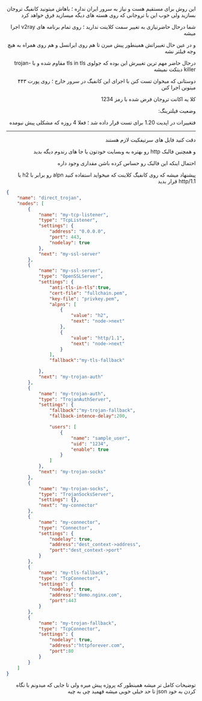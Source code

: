 <div dir="rtl">

این روش برای مستقیم هست و نیاز به سرور ایران نداره ؛ باهاش میتونید کانفیگ تروجان بسازید ولی خوب این با تروجانی که روی هسته های دیگه میسازید فرق خواهد کرد

شما درحال حاضرنیازی به تغییر سمت کلاینت ندارید ؛ روی تمام برنامه های v2ray اجرا میشه

و در عین حال تغییراتش همینطور پیش میرن تا هم روی ایرانسل و هم روی همراه به هیچ وجه فیلتر نشه

درحال حاضر مهم ترین تغییرش این بوده که جولوی tls in tls مقاوم شده و با trojan-killer دیتکت نمیشه

دوستانی که میخوان تست کنن با اجرای این کانفیگ در سرور خارج ؛ روی پورت ۴۴۳ میتونن اجرا کنن

کلا یه اکانت تروجان  فرض شده با رمز 1234

وضعیت فیلترینگ:

فتغییرات در اپدیت 1.20 برای تست قرار داده شد ؛‌ فعلا 4 روزه که مشکلی پیش نیومده


---

</div>

<div dir="rtl">

دقت کنید فایل های سرتیفکیت لازم هستند

و همچنین فالبک http رو بهتره به وبسایت خودتون یا جا های رندوم دیگه بدید

احتمال اینکه این فالبک رو حساس کرده باشن مقداری وجود داره 

پیشنهاد میشه که 
روی کانفیگ کلاینت که میخواید استفاده کنید alpn رو برابر با h2 یا http/1.1 قرار بدید 


</div>

```json
{
    "name": "direct_trojan",
    "nodes": [
        {
            "name": "my-tcp-listener",
            "type": "TcpListener",
            "settings": {
                "address": "0.0.0.0",
                "port": 443,
                "nodelay": true
            },
            "next": "my-ssl-server"
        },
        {
            "name": "my-ssl-server",
            "type": "OpenSSLServer",
            "settings": {
                "anti-tls-in-tls":true,
                "cert-file": "fullchain.pem",
                "key-file": "privkey.pem",
                "alpns": [
                    {
                        "value": "h2",
                        "next": "node->next"
                    },
                    {
                        "value": "http/1.1",
                        "next": "node->next"
                    }
                ],
                "fallback":"my-tls-fallback"

            },
            "next": "my-trojan-auth"
        },
        {
            "name": "my-trojan-auth",
            "type": "TrojanAuthServer",
            "settings": {
                "fallback":"my-trojan-fallback",
                "fallback-intence-delay":200,

                "users": [
                    {
                        "name": "sample_user",
                        "uid": "1234",
                        "enable": true
                    }
                ]
            },
            "next": "my-trojan-socks"
        },
        {
            "name": "my-trojan-socks",
            "type": "TrojanSocksServer",
            "settings": {},
            "next": "my-connector"
        },
        {
            "name": "my-connector",
            "type": "Connector",
            "settings": {
                "nodelay": true,
                "address":"dest_context->address",
                "port":"dest_context->port"
            }
        },
        {
            "name": "my-tls-fallback",
            "type": "TcpConnector",
            "settings": {
                "nodelay": true,
                "address":"demo.nginx.com",
                "port":443
            }
        },
        {
            "name": "my-trojan-fallback",
            "type": "TcpConnector",
            "settings": {
                "nodelay": true,
                "address":"httpforever.com",
                "port":80
            }
        }
    ]
}
```
<div dir="rtl">

توضیحات کامل تر میشه همینطور که پروژه پیش میره ولی تا جایی که میدونم با نگاه کردن به خود json تا حد خیلی خوبی میشه فهمید چی به چیه

</div>

